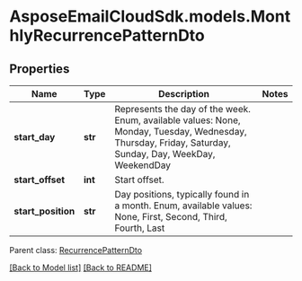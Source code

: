 # AsposeEmailCloudSdk.models.MonthlyRecurrencePatternDto
## Properties
Name | Type | Description | Notes
------------ | ------------- | ------------- | -------------
**start_day** | **str** | Represents the day of the week. Enum, available values: None, Monday, Tuesday, Wednesday, Thursday, Friday, Saturday, Sunday, Day, WeekDay, WeekendDay | 
**start_offset** | **int** | Start offset.              | 
**start_position** | **str** | Day positions, typically found in a month. Enum, available values: None, First, Second, Third, Fourth, Last | 

 Parent class: [RecurrencePatternDto](RecurrencePatternDto.md)

[[Back to Model list]](Models.md) [[Back to README]](README.md)



